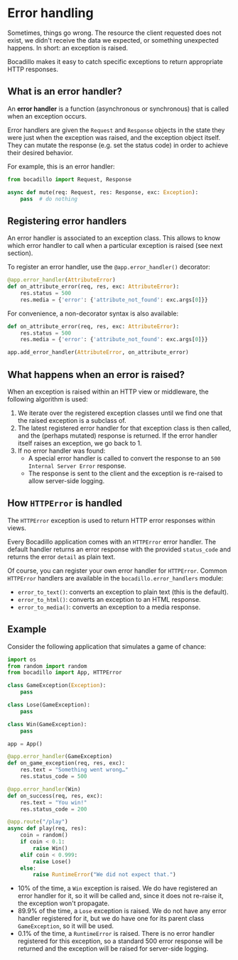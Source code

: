 # Error handling

Sometimes, things go wrong. The resource the client requested does not exist, we didn't receive the data we expected, or something unexpected happens. In short: an exception is raised.

Bocadillo makes it easy to catch specific exceptions to return appropriate HTTP responses.

## What is an error handler?

An **error handler** is a function (asynchronous or synchronous) that is called when an exception occurs.

Error handlers are given the `Request` and `Response` objects in the state they were just when the exception was raised, and the exception object itself. They can mutate the response (e.g. set the status code) in order to achieve their desired behavior.

For example, this is an error handler:

```python
from bocadillo import Request, Response

async def mute(req: Request, res: Response, exc: Exception):
    pass  # do nothing
```

## Registering error handlers

An error handler is associated to an exception class. This allows to know which error handler to call when a particular exception is raised (see next section).

To register an error handler, use the `@app.error_handler()` decorator:

```python
@app.error_handler(AttributeError)
def on_attribute_error(req, res, exc: AttributeError):
    res.status = 500
    res.media = {'error': {'attribute_not_found': exc.args[0]}}
```

For convenience, a non-decorator syntax is also available:

```python
def on_attribute_error(req, res, exc: AttributeError):
    res.status = 500
    res.media = {'error': {'attribute_not_found': exc.args[0]}}

app.add_error_handler(AttributeError, on_attribute_error)
```

## What happens when an error is raised?

When an exception is raised within an HTTP view or middleware, the following algorithm is used:

1. We iterate over the registered exception classes until we find one that the raised exception is a subclass of.
2. The latest registered error handler for that exception class is then called, and the (perhaps mutated) response is returned. If the error handler itself raises an exception, we go back to 1.
3. If no error handler was found:
   - A special error handler is called to convert the response to an `500 Internal Server Error` response.
   - The response is sent to the client and the exception is re-raised to allow server-side logging.

## How `HTTPError` is handled

The `HTTPError` exception is used to return HTTP error responses within views.

Every Bocadillo application comes with an `HTTPError` error handler. The default handler returns an error response with the provided `status_code` and returns the error `detail` as plain text.

Of course, you can register your own error handler for `HTTPError`. Common `HTTPError` handlers are available in the `bocadillo.error_handlers` module:

- `error_to_text()`: converts an exception to plain text (this is the default).
- `error_to_html()`: converts an exception to an HTML response.
- `error_to_media()`: converts an exception to a media response.

## Example

Consider the following application that simulates a game of chance:

```python
import os
from random import random
from bocadillo import App, HTTPError

class GameException(Exception):
    pass

class Lose(GameException):
    pass

class Win(GameException):
    pass

app = App()

@app.error_handler(GameException)
def on_game_exception(req, res, exc):
    res.text = "Something went wrong…"
    res.status_code = 500

@app.error_handler(Win)
def on_success(req, res, exc):
    res.text = "You win!"
    res.status_code = 200

@app.route("/play")
async def play(req, res):
    coin = random()
    if coin < 0.1:
        raise Win()
    elif coin < 0.999:
        raise Lose()
    else:
        raise RuntimeError("We did not expect that.")
```

- 10% of the time, a `Win` exception is raised. We do have registered an error handler for it, so it will be called and, since it does not re-raise it, the exception won't propagate.
- 89.9% of the time, a `Lose` exception is raised. We do not have any error handler registered for it, but we do have one for its parent class `GameException`, so it will be used.
- 0.1% of the time, a `RuntimeError` is raised. There is no error handler registered for this exception, so a standard 500 error response will be returned and the exception will be raised for server-side logging.
